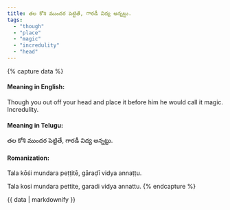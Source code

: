 ```yaml
---
title: తల కోశి ముందర పెట్టితే, గారడీ విద్య అన్నట్టు.
tags:
  - "though"
  - "place"
  - "magic"
  - "incredulity"
  - "head"
---
```


{% capture data %}
#### Meaning in English:
Though you out off your head and place it before him he would call it magic.
Incredulity.

#### Meaning in Telugu:
తల కోశి ముందర పెట్టితే, గారడీ విద్య అన్నట్టు.

#### Romanization:
Tala kōśi mundara peṭṭitē, gāraḍī vidya annaṭṭu.

Tala kosi mundara pettite, garadi vidya annattu.
{% endcapture %}

{{ data | markdownify }}

